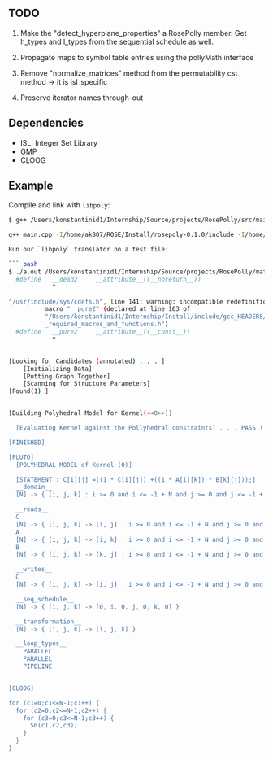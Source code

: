 ## TODO

1. Make the "detect_hyperplane_properties" a RosePolly member. Get h_types and l_types from the 
   sequential schedule as well.

2. Propagate maps to symbol table entries using the pollyMath interface

3. Remove "normalize_matrices" method from the permutability cst method -> it is isl_specific

4. Preserve iterator names through-out

## Dependencies

- ISL: Integer Set Library
- GMP
- CLOOG

## Example

Compile and link with `libpoly`:

``` bash
$ g++ /Users/konstantinid1/Internship/Source/projects/RosePolly/src/main.cpp -I/Users/konstantinid1/Internship/Install/rosepoly-0.1.0/include -L/Users/konstantinid1/Internship/Install/rosepoly-0.1.0/lib -lrosepoly -I/Users/konstantinid1/Internship/Install/include -L/Users/konstantinid1/Internship/Install/lib -lrose -I/Users/konstantinid1/Internship/Tools/CLOOG/include -L/Users/konstantinid1/Internship/Tools/CLOOG/lib -lcloog-isl -DCLOOG_INT_GMP -I/Users/konstantinid1/Internship/Tools/ISL/include -L/Users/konstantinid1/Internship/Tools/ISL/lib -lisl -DISL -I/Users/konstantinid1/Development/opt/include

g++ main.cpp -I/home/ak807/ROSE/Install/rosepoly-0.1.0/include -I/home/ak807/ROSE/Install/include -I/home/ak807/Boost/include -I/home/ak807/Tools/ISL/include -I/home/ak807/Tools/CLOOG/include -DISL -DCLOOG_INT_GMP -L/home/ak807/ROSE/Install/rosepoly-0.1.0/lib -lrosepoly -L/home/ak807/Tools/ISL/lib -lisl -Wl,-rpath=/home/ak807/Tools/ISL/lib -L/home/ak807/Tools/CLOOG/lib -lcloog-isl -Wl,-rpath=/home/ak807/Tools/CLOOG/lib -L/home/ak807/ROSE/Install/lib -lrose -Wl,-rpath-link=/home/ak807/Boost/lib -Wl,-rpath=/home/ak807/Boost/lib -Wl,-rpath-link=/home/ak807/ROSE/Install/lib -Wl,-rpath=/home/ak807/ROSE/Install/lib -Wl,-rpath=/usr/lib/jvm/java-6-openjdk-amd64/jre/lib/amd64/server

Run our `libpoly` translator on a test file:

``` bash
$ ./a.out /Users/konstantinid1/Internship/Source/projects/RosePolly/matmul.c"/usr/include/sys/cdefs.h", line 140: warning: incompatible redefinition of          macro "__dead2" (declared at line 162 of          "/Users/konstantinid1/Internship/Install/include/gcc_HEADERS/rose_edg          _required_macros_and_functions.h")
  #define	__dead2		__attribute__((__noreturn__))
         	^

"/usr/include/sys/cdefs.h", line 141: warning: incompatible redefinition of
          macro "__pure2" (declared at line 163 of
          "/Users/konstantinid1/Internship/Install/include/gcc_HEADERS/rose_edg
          _required_macros_and_functions.h")
  #define	__pure2		__attribute__((__const__))
         	^


[Looking for Candidates (annotated) . . . ]
    [Initializing Data]
    [Putting Graph Together]
    [Scanning for Structure Parameters]
[Found(1) ]


[Building Polyhedral Model for Kernel(<<0>>)]

  [Evaluating Kernel against the Pollyhedral constraints] . . . PASS !

[FINISHED]

[PLUTO]
  [POLYHEDRAL MODEL of Kernel (0)]

  [STATEMENT : C[i][j] =((1 * C[i][j]) +((1 * A[i][k]) * B[k][j]));]
  __domain__
  [N] -> { [i, j, k] : i >= 0 and i <= -1 + N and j >= 0 and j <= -1 + N and k >= 0 and k <= -1 + N }

  __reads__
  C
  [N] -> { [i, j, k] -> [i, j] : i >= 0 and i <= -1 + N and j >= 0 and j <= -1 + N and k >= 0 and k <= -1 + N }
  A
  [N] -> { [i, j, k] -> [i, k] : i >= 0 and i <= -1 + N and j >= 0 and j <= -1 + N and k >= 0 and k <= -1 + N }
  B
  [N] -> { [i, j, k] -> [k, j] : i >= 0 and i <= -1 + N and j >= 0 and j <= -1 + N and k >= 0 and k <= -1 + N }

  __writes__
  C
  [N] -> { [i, j, k] -> [i, j] : i >= 0 and i <= -1 + N and j >= 0 and j <= -1 + N and k >= 0 and k <= -1 + N }

  __seq_schedule__
  [N] -> { [i, j, k] -> [0, i, 0, j, 0, k, 0] }

  __transformation__
  [N] -> { [i, j, k] -> [i, j, k] }

  __loop_types__
    PARALLEL
    PARALLEL
    PIPELINE


[CLOOG]

for (c1=0;c1<=N-1;c1++) {
  for (c2=0;c2<=N-1;c2++) {
    for (c3=0;c3<=N-1;c3++) {
      S0(c1,c2,c3);
    }
  }
}
```
